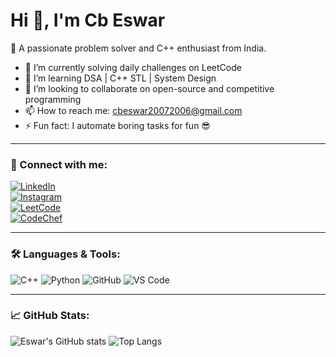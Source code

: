 # Hi 👋, I'm Cb Eswar

🚀 A passionate problem solver and C++ enthusiast from India.

- 🔭 I’m currently solving daily challenges on LeetCode  
- 🌱 I’m learning DSA | C++ STL | System Design  
- 👯 I’m looking to collaborate on open-source and competitive programming  
- 📫 How to reach me: [cbeswar20072006@gmail.com](mailto:cbeswar20072006@gmail.com)  
- ⚡ Fun fact: I automate boring tasks for fun 😎  

---

### 🔗 Connect with me:
[![LinkedIn](https://img.shields.io/badge/-LinkedIn-blue?logo=linkedin&logoColor=white)](https://www.linkedin.com/in/eswar-chandra-re)  
[![Instagram](https://img.shields.io/badge/-Instagram-C13584?logo=instagram&logoColor=white)](https://www.instagram.com/c_b_eswar_07)  
[![LeetCode](https://img.shields.io/badge/-LeetCode-FFA116?logo=leetcode&logoColor=black)](https://leetcode.com/u/cbeswar)  
[![CodeChef](https://img.shields.io/badge/-CodeChef-5B4638?logo=codechef&logoColor=white)](https://www.codechef.com/users/cbeswar)

---

### 🛠️ Languages & Tools:
![C++](https://img.shields.io/badge/C++-00599C?style=flat&logo=cplusplus&logoColor=white)
![Python](https://img.shields.io/badge/Python-3776AB?style=flat&logo=python&logoColor=white)
![GitHub](https://img.shields.io/badge/GitHub-181717?style=flat&logo=github&logoColor=white)
![VS Code](https://img.shields.io/badge/VSCode-007ACC?style=flat&logo=visual-studio-code&logoColor=white)

---

### 📈 GitHub Stats:
![Eswar's GitHub stats](https://github-readme-stats.vercel.app/api?username=cbeswar&show_icons=true&theme=radical)
![Top Langs](https://github-readme-stats.vercel.app/api/top-langs/?username=cbeswar&layout=compact&theme=radical)
